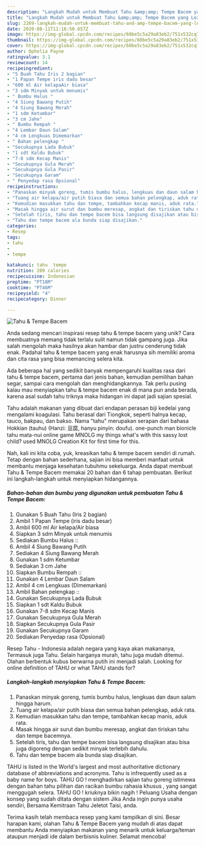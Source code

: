 ```yaml
---
description: "Langkah Mudah untuk Membuat Tahu &amp;amp; Tempe Bacem yang Lezat Sekali"
title: "Langkah Mudah untuk Membuat Tahu &amp;amp; Tempe Bacem yang Lezat Sekali"
slug: 2269-langkah-mudah-untuk-membuat-tahu-and-amp-tempe-bacem-yang-lezat-sekali
date: 2020-08-11T11:16:50.657Z
image: https://img-global.cpcdn.com/recipes/60be5c5a29a83eb2/751x532cq70/tahu-tempe-bacem-foto-resep-utama.jpg
thumbnail: https://img-global.cpcdn.com/recipes/60be5c5a29a83eb2/751x532cq70/tahu-tempe-bacem-foto-resep-utama.jpg
cover: https://img-global.cpcdn.com/recipes/60be5c5a29a83eb2/751x532cq70/tahu-tempe-bacem-foto-resep-utama.jpg
author: Ophelia Payne
ratingvalue: 3.1
reviewcount: 14
recipeingredient:
- "5 Buah Tahu Iris 2 bagian"
- "1 Papan Tempe iris dadu besar"
- "600 ml Air kelapaAir biasa"
- "3 sdm Minyak untuk menumis"
- " Bumbu Halus "
- "4 Siung Bawang Putih"
- "4 Siung Bawang Merah"
- "1 sdm Ketumbar"
- "3 cm Jahe"
- " Bumbu Rempah "
- "4 Lembar Daun Salam"
- "4 cm Lengkuas Dimemarkan"
- " Bahan pelengkap "
- "Secukupnya Lada Bubuk"
- "1 sdt Kaldu Bubuk"
- "7-8 sdm Kecap Manis"
- "Secukupnya Gula Merah"
- "Secukupnya Gula Pasir"
- "Secukupnya Garam"
- " Penyedap rasa Opsional"
recipeinstructions:
- "Panaskan minyak goreng, tumis bumbu halus, lengkuas dan daun salam hingga harum."
- "Tuang air kelapa/air putih biasa dan semua bahan pelengkap, aduk rata."
- "Kemudian masukkan tahu dan tempe, tambahkan kecap manis, aduk rata."
- "Masak hingga air surut dan bumbu meresap, angkat dan tiriskan tahu dan tempe bacemnya."
- "Setelah tiris, tahu dan tempe bacem bisa langsung disajikan atau bisa juga digoreng dengan sedikit minyak terlebih dahulu."
- "Tahu dan tempe bacem ala bunda siap disajikan."
categories:
- Resep
tags:
- tahu
- 
- tempe

katakunci: tahu  tempe 
nutrition: 209 calories
recipecuisine: Indonesian
preptime: "PT18M"
cooktime: "PT46M"
recipeyield: "4"
recipecategory: Dinner

---
```



![Tahu &amp; Tempe Bacem](https://img-global.cpcdn.com/recipes/60be5c5a29a83eb2/751x532cq70/tahu-tempe-bacem-foto-resep-utama.jpg)

Anda sedang mencari inspirasi resep tahu &amp; tempe bacem yang unik? Cara membuatnya memang tidak terlalu sulit namun tidak gampang juga. Jika salah mengolah maka hasilnya akan hambar dan justru cenderung tidak enak. Padahal tahu &amp; tempe bacem yang enak harusnya sih memiliki aroma dan cita rasa yang bisa memancing selera kita.

Ada beberapa hal yang sedikit banyak mempengaruhi kualitas rasa dari tahu &amp; tempe bacem, pertama dari jenis bahan, kemudian pemilihan bahan segar, sampai cara mengolah dan menghidangkannya. Tak perlu pusing kalau mau menyiapkan tahu &amp; tempe bacem enak di mana pun anda berada, karena asal sudah tahu triknya maka hidangan ini dapat jadi sajian spesial.

Tahu adalah makanan yang dibuat dari endapan perasan biji kedelai yang mengalami koagulasi. Tahu berasal dari Tiongkok, seperti halnya kecap, tauco, bakpau, dan bakso. Nama &#34;tahu&#34; merupakan serapan dari bahasa Hokkian (tauhu) (Hanzi: 豆腐, hanyu pinyin: doufu). one-punch man bionicle tahu mata-nui online game MNOLG my things what&#39;s with this sassy lost child? used MNOLG Creation Kit for first time for this.


Nah, kali ini kita coba, yuk, kreasikan tahu &amp; tempe bacem sendiri di rumah. Tetap dengan bahan sederhana, sajian ini bisa memberi manfaat untuk membantu menjaga kesehatan tubuhmu sekeluarga. Anda dapat membuat Tahu &amp; Tempe Bacem memakai 20 bahan dan 6 tahap pembuatan. Berikut ini langkah-langkah untuk menyiapkan hidangannya.

<!--inarticleads1-->

##### Bahan-bahan dan bumbu yang digunakan untuk pembuatan Tahu &amp; Tempe Bacem:

1. Gunakan 5 Buah Tahu (Iris 2 bagian)
1. Ambil 1 Papan Tempe (iris dadu besar)
1. Ambil 600 ml Air kelapa/Air biasa
1. Siapkan 3 sdm Minyak untuk menumis
1. Sediakan  Bumbu Halus ::
1. Ambil 4 Siung Bawang Putih
1. Sediakan 4 Siung Bawang Merah
1. Gunakan 1 sdm Ketumbar
1. Sediakan 3 cm Jahe
1. Siapkan  Bumbu Rempah ::
1. Gunakan 4 Lembar Daun Salam
1. Ambil 4 cm Lengkuas (Dimemarkan)
1. Ambil  Bahan pelengkap ::
1. Gunakan Secukupnya Lada Bubuk
1. Siapkan 1 sdt Kaldu Bubuk
1. Gunakan 7-8 sdm Kecap Manis
1. Gunakan Secukupnya Gula Merah
1. Siapkan Secukupnya Gula Pasir
1. Gunakan Secukupnya Garam
1. Sediakan  Penyedap rasa (Opsional)


Resep Tahu - Indonesia adalah negara yang kaya akan makananya, Termasuk juga Tahu. Selain harganya murah, tahu juga mudah ditemui. Olahan berbentuk kubus berwarna putih ini menjadi salah. Looking for online definition of TAHU or what TAHU stands for? 

<!--inarticleads2-->

##### Langkah-langkah menyiapkan Tahu &amp; Tempe Bacem:

1. Panaskan minyak goreng, tumis bumbu halus, lengkuas dan daun salam hingga harum.
1. Tuang air kelapa/air putih biasa dan semua bahan pelengkap, aduk rata.
1. Kemudian masukkan tahu dan tempe, tambahkan kecap manis, aduk rata.
1. Masak hingga air surut dan bumbu meresap, angkat dan tiriskan tahu dan tempe bacemnya.
1. Setelah tiris, tahu dan tempe bacem bisa langsung disajikan atau bisa juga digoreng dengan sedikit minyak terlebih dahulu.
1. Tahu dan tempe bacem ala bunda siap disajikan.


TAHU is listed in the World&#39;s largest and most authoritative dictionary database of abbreviations and acronyms. Tahu is infrequently used as a baby name for boys. TAHU GO ! menghadirkan sajian tahu goreng istimewa dengan bahan tahu pilihan dan racikan bumbu rahasia khusus , yang sangat menggugah selera. TAHU GO ! kriuknya bikin nagih ! Peluang Usaha dengan konsep yang sudah ditata dengan sistem Jika Anda ingin punya usaha sendiri, Bersama Kemitraan Tahu Jeletot Taisi, anda. 

Terima kasih telah membaca resep yang kami tampilkan di sini. Besar harapan kami, olahan Tahu &amp; Tempe Bacem yang mudah di atas dapat membantu Anda menyiapkan makanan yang menarik untuk keluarga/teman ataupun menjadi ide dalam berbisnis kuliner. Selamat mencoba!
